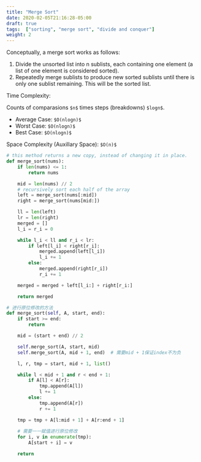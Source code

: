 ```yaml
---
title: "Merge Sort"
date: 2020-02-05T21:16:28-05:00
draft: true
tags:  ["sorting", "merge sort", "divide and conquer"]
weight: 2
---
```


Conceptually, a merge sort works as follows:

1. Divide the unsorted list into n sublists, each containing one element (a list of one element is considered sorted).
2. Repeatedly merge sublists to produce new sorted sublists until there is only one sublist remaining. This will be the sorted list.


Time Complexity:

Counts of comparasions `$n$` times steps (breakdowns) `$logn$`.

+ Average Case: `$O(nlogn)$`
+ Worst Case: `$O(nlogn)$`
+ Best Case: `$O(nlogn)$`

Space Complexity (Auxillary Space): `$O(n)$`

```python
# this method returns a new copy, instead of changing it in place.
def merge_sort(nums):
    if len(nums) <= 1:
        return nums

    mid = len(nums) // 2
    # recursively sort each half of the array
    left = merge_sort(nums[:mid])
    right = merge_sort(nums[mid:])

    ll = len(left)
    lr = len(right)
    merged = []
    l_i = r_i = 0

    while l_i < ll and r_i < lr:
        if left[l_i] < right[r_i]:
            merged.append(left[l_i])
            l_i += 1
        else:
            merged.append(right[r_i])
            r_i += 1

    merged = merged + left[l_i:] + right[r_i:]

    return merged

# 进行原位修改的方法
def merge_sort(self, A, start, end):
    if start >= end:
        return

    mid = (start + end) // 2

    self.merge_sort(A, start, mid)
    self.merge_sort(A, mid + 1, end)  # 需要mid + 1保证index不为负

    l, r, tmp = start, mid + 1, list()

    while l < mid + 1 and r < end + 1:
        if A[l] < A[r]:
            tmp.append(A[l])
            l += 1
        else:
            tmp.append(A[r])
            r += 1

    tmp = tmp + A[l:mid + 1] + A[r:end + 1]
    
    # 需要一一赋值进行原位修改
    for i, v in enumerate(tmp):
        A[start + i] = v

    return
```